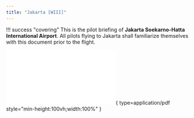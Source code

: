 ```yaml
---
title: "Jakarta [WIII]"
---
```


!!! success "covering" 
    This is the pilot briefing of **Jakarta Soekarno-Hatta International Airport**. All pilots flying to Jakarta shall familiarize themselves with this document prior to the flight.

![Alt text](pdf/wiii.pdf){ type=application/pdf style="min-height:100vh;width:100%" }